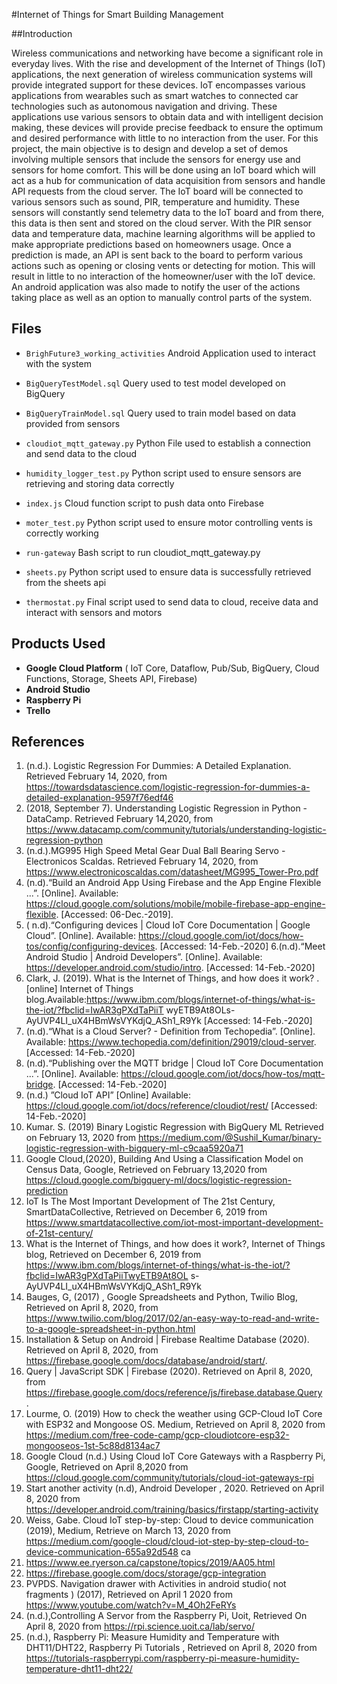 #Internet of Things for Smart Building Management

##Introduction

Wireless communications and networking have become a significant role in everyday lives. With
the rise and development of the Internet of Things (IoT) applications, the next generation of wireless
communication systems will provide integrated support for these devices. IoT encompasses various
applications from wearables such as smart watches to connected car technologies such as autonomous
navigation and driving. These applications use various sensors to obtain data and with intelligent
decision making, these devices will provide precise feedback to ensure the optimum and desired
performance with little to no interaction from the user. For this project, the main objective is to design
and develop a set of demos involving multiple sensors that include the sensors for energy use and
sensors for home comfort. This will be done using an IoT board which will act as a hub for
communication of data acquisition from sensors and handle API requests from the cloud server. The IoT
board will be connected to various sensors such as sound, PIR, temperature and humidity. These sensors
will constantly send telemetry data to the IoT board and from there, this data is then sent and stored on
the cloud server. With the PIR sensor data and temperature data, machine learning algorithms will be
applied to make appropriate predictions based on homeowners usage. Once a prediction is made, an
API is sent back to the board to perform various actions such as opening or closing vents or detecting for
motion. This will result in little to no interaction of the homeowner/user with the IoT device. An android application 
was also made to notify the user of the actions taking place as well as an option to manually control parts of the
system.

## Files 
* `BrighFuture3_working_activities` Android Application used to interact with the system

* `BigQueryTestModel.sql` Query used to test model developed on BigQuery

* `BigQueryTrainModel.sql` Query used to train model based on data provided from sensors

* `cloudiot_mqtt_gateway.py` Python File used to establish a connection and send data to the cloud

* `humidity_logger_test.py` Python script used to ensure sensors are retrieving and storing data correctly

* `index.js` Cloud function script to push data onto Firebase

* `moter_test.py` Python script used to ensure motor controlling vents is correctly working

* `run-gateway` Bash script to run cloudiot_mqtt_gateway.py

* `sheets.py` Python script used to ensure data is successfully retrieved from the sheets api

* `thermostat.py` Final script used to send data to cloud, receive data and interact with sensors and motors  


## Products Used

* __Google Cloud Platform__ ( IoT Core, Dataflow, Pub/Sub, BigQuery, Cloud Functions, Storage, Sheets API, Firebase)
* __Android Studio__  
* __Raspberry Pi__ 
* __Trello__



## References 
1. (n.d.). Logistic Regression For Dummies: A Detailed Explanation. Retrieved February 14, 2020, from https://towardsdatascience.com/logistic-regression-for-dummies-a-detailed-explanation-9597f76edf46
2. (2018, September 7). Understanding Logistic Regression in Python - DataCamp. Retrieved February 14,2020, from https://www.datacamp.com/community/tutorials/understanding-logistic-regression-python
3. (n.d.).MG995 High Speed Metal Gear Dual Ball Bearing Servo - Electronicos Scaldas. Retrieved February 14, 2020, from https://www.electronicoscaldas.com/datasheet/MG995_Tower-Pro.pdf
4. (n.d).“Build an Android App Using Firebase and the App Engine Flexible ...”. [Online]. Available: https://cloud.google.com/solutions/mobile/mobile-firebase-app-engine-flexible. [Accessed:
06-Dec.-2019].
5. ( n.d).“Configuring devices | Cloud IoT Core Documentation | Google Cloud”. [Online]. Available: https://cloud.google.com/iot/docs/how-tos/config/configuring-devices. [Accessed: 14-Feb.-2020]
6.(n.d).“Meet Android Studio | Android Developers”. [Online]. Available: https://developer.android.com/studio/intro. [Accessed: 14-Feb.-2020]
7. Clark, J. (2019). What is the Internet of Things, and how does it work? . [online] Internet of Things blog.Available:https://www.ibm.com/blogs/internet-of-things/what-is-the-iot/?fbclid=IwAR3gPXdTaPiiT
wyETB9At8OLs-AyUVP4LI_uX4HBmWsVYKdjQ_ASh1_R9Yk [Accessed: 14-Feb.-2020]
8. (n.d).“What is a Cloud Server? - Definition from Techopedia”. [Online]. Available: https://www.techopedia.com/definition/29019/cloud-server. [Accessed: 14-Feb.-2020]
9. (n.d).“Publishing over the MQTT bridge | Cloud IoT Core Documentation ...”. [Online]. Available: https://cloud.google.com/iot/docs/how-tos/mqtt-bridge. [Accessed: 14-Feb.-2020]
10. (n.d.) ”Cloud IoT API” [Online] Available: https://cloud.google.com/iot/docs/reference/cloudiot/rest/ [Accessed: 14-Feb.-2020]
11. Kumar. S. (2019) Binary Logistic Regression with BigQuery ML Retrieved on February 13, 2020 from https://medium.com/@Sushil_Kumar/binary-logistic-regression-with-bigquery-ml-c9caa5920a71
12. Google Cloud,(2020), Building And Using a Classification Model on Census Data, Google, Retrieved on February 13,2020 from https://cloud.google.com/bigquery-ml/docs/logistic-regression-prediction
13. IoT Is The Most Important Development of The 21st Century, SmartDataCollective, Retrieved on December 6, 2019 from https://www.smartdatacollective.com/iot-most-important-development-of-21st-century/
14. What is the Internet of Things, and how does it work?, Internet of Things blog, Retrieved on December 6, 2019 from https://www.ibm.com/blogs/internet-of-things/what-is-the-iot/?fbclid=IwAR3gPXdTaPiiTwyETB9At8OL
s-AyUVP4LI_uX4HBmWsVYKdjQ_ASh1_R9Yk
15. Bauges, G, (2017) , Google Spreadsheets and Python, Twilio Blog, Retrieved on April 8, 2020, from https://www.twilio.com/blog/2017/02/an-easy-way-to-read-and-write-to-a-google-spreadsheet-in-python.html
16. Installation & Setup on Android | Firebase Realtime Database (2020). Retrieved on April 8, 2020, from https://firebase.google.com/docs/database/android/start/.
17. Query | JavaScript SDK | Firebase (2020). Retrieved on April 8, 2020, from https://firebase.google.com/docs/reference/js/firebase.database.Query .
18. Lourme, O. (2019) How to check the weather using GCP-Cloud IoT Core with ESP32 and Mongoose OS. Medium, Retrieved on April 8, 2020 from https://medium.com/free-code-camp/gcp-cloudiotcore-esp32-mongooseos-1st-5c88d8134ac7
19. Google Cloud (n.d.) Using Cloud IoT Core Gateways with a Raspberry Pi, Google, Retrieved on April 8,2020 from https://cloud.google.com/community/tutorials/cloud-iot-gateways-rpi
20. Start another activity (n.d), Android Developer , 2020. Retrieved on April 8, 2020 from https://developer.android.com/training/basics/firstapp/starting-activity
21. Weiss, Gabe. Cloud IoT step-by-step: Cloud to device communication (2019), Medium, Retrieve on March 13, 2020 from https://medium.com/google-cloud/cloud-iot-step-by-step-cloud-to-device-communication-655a92d548
ca
22. https://www.ee.ryerson.ca/capstone/topics/2019/AA05.html
23. https://firebase.google.com/docs/storage/gcp-integration
24. PVPDS. Navigation drawer with Activities in android studio( not fragments ) (2017), Retrieved on April 1 2020 from https://www.youtube.com/watch?v=M_4Oh2FeRYs
25. (n.d.),Controlling A Servor from the Raspberry Pi, Uoit, Retrieved On April 8, 2020 from https://rpi.science.uoit.ca/lab/servo/
26. (n.d.), Raspberry Pi: Measure Humidity and Temperature with DHT11/DHT22, Raspberry Pi Tutorials , Retrieved on April 8, 2020 from https://tutorials-raspberrypi.com/raspberry-pi-measure-humidity-temperature-dht11-dht22/